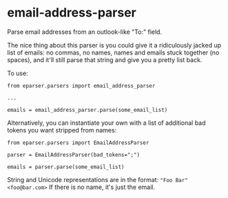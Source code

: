 email-address-parser
====================

Parse email addresses from an outlook-like "To:" field.

The nice thing about this parser is you could give it a ridiculously jacked up list of emails: no commas, no names, names and emails stuck together (no spaces), and it'll still parse that string and give you a pretty list back.


To use: 

    from eparser.parsers import email_address_parser
    
    ...
    
    emails = email_address_parser.parse(some_email_list)


Alternatively, you can instantiate your own with a list of additional bad tokens you want stripped from names:

    from eparser.parsers import EmailAddressParser 
    
    parser = EmailAddressParser(bad_tokens=";")
    
    emails = parser.parse(some_email_list)

String and Unicode representations are in the format: `"Foo Bar" <foo@bar.com>` 
If there is no name, it's just the email.



